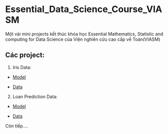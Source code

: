 # Essential_Data_Science_Course_VIASM
Một vài mini projects kết thúc khóa học Essential Mathematics, Statistic and computing for Data Science của Viện nghiên cứu cao cấp về Toán(VIASM)
## Các project:
1. Iris Data:

- [Model](https://github.com/sonhai1209/Essential_Data_Science_Course_VIASM/blob/master/DS_Miniprojects_Iris.ipynb)

- [Data](https://github.com/sonhai1209/Essential_Data_Science_Course_VIASM/blob/master/iris.rar)

2. Loan Prediction Data:

- [Model](https://github.com/sonhai1209/Essential_Data_Science_Course_VIASM/blob/master/DS_VIASM_Miniprojects_LoanPrediction.ipynb)

- [Data](https://github.com/sonhai1209/Essential_Data_Science_Course_VIASM/blob/master/loan.rar)

Còn tiếp....

